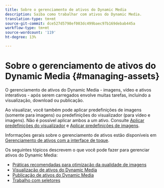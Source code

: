 ```yaml
---
title: Sobre o gerenciamento de ativos do Dynamic Media
description: Saiba como trabalhar com ativos do Dynamic Media.
translation-type: tm+mt
source-git-commit: dce527d5798ef003dc499baec97b169debab445a
workflow-type: tm+mt
source-wordcount: '119'
ht-degree: 13%

---
```



# Sobre o gerenciamento de ativos do Dynamic Media {#managing-assets}

O gerenciamento de ativos do Dynamic Media - imagens, vídeo e ativos interativos - após serem carregados envolve muitas tarefas, incluindo a visualização, download ou publicação.

Ao visualizar, você também pode aplicar predefinições de imagens (somente para imagens) ou predefinições do visualizador (para vídeo e imagens). Não é possível aplicar ambos a um ativo. Consulte [Aplicar predefinições do visualizador](viewer-presets.md) e [Aplicar predefinições de imagens](image-presets.md).

Informações gerais sobre o gerenciamento de ativos estão disponíveis em [Gerenciamento de ativos com a interface de toque](/help/assets/manage-digital-assets.md).

Os seguintes tópicos descrevem o que você pode fazer para gerenciar ativos do Dynamic Media:

* [Práticas recomendadas para otimização da qualidade de imagens](best-practices-for-optimizing-the-quality-of-your-images.md)
* [Visualização de ativos do Dynamic Media](previewing-assets.md)
* [Publicação de ativos do Dynamic Media](publishing-dynamicmedia-assets.md)
* [Trabalho com seletores](working-with-selectors.md)

